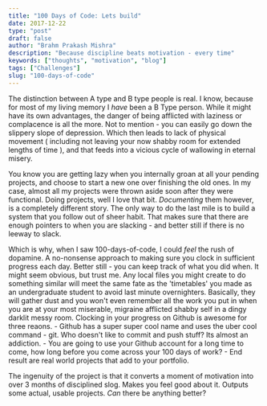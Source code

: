 ```yaml
---
title: "100 Days of Code: Lets build"
date: 2017-12-22
type: "post"
draft: false
author: "Brahm Prakash Mishra"
description: "Because discipline beats motivation - every time"
keywords: ["thoughts", "motivation", "blog"]
tags: ["Challenges"]
slug: "100-days-of-code"
---
```


The distinction between A type and B type people is real. I know, because for most of my living memory I *have* been a B Type person. While it might have its own advantages, the danger of being afflicted with laziness or complacence is all the more. Not to mention - you can easily go down the slippery slope of depression. Which then leads to lack of physical movement ( including not leaving your now shabby room for extended lengths of time ), and that feeds into a vicious cycle of wallowing in eternal misery.

You know you are getting lazy when you internally groan at all your pending projects, and choose to start a new one over finishing the old ones. In my case, almost all my projects were thrown aside soon after they were functional. Doing projects, well I love that bit. *Documenting* them however, is a completely different story. The only way to do the last mile is to build a system that you follow out of sheer habit. That makes sure that there are enough pointers to when you are slacking - and better still if there is no leeway to slack.

Which is why, when I saw 100-days-of-code, I could *feel* the rush of dopamine. A no-nonsense approach to making sure you clock in sufficient progress each day. Better still - you can keep track of what you did when. It might seem obvious, but trust me. Any local files you might create to do something similar will meet the same fate as the 'timetables' you made as an undergraduate student to avoid last minute overnighters. Basically, they will gather dust and you won't even remember all the work you put in when you are at your most miserable, migraine afflicted shabby self in a dingy darklit messy room. Clocking in your progress on Github is awesome for three reaons.
	- Github has a super super cool name and uses the uber cool command - git. Who doesn't like to commit and push stuff? Its almost an addiction.
	- You are going to use your Github account for a long time to come, how long before you come across your 100 days of work? 
	- End result are real world projects that add to your portfolio.

The ingenuity of the project is that it converts a moment of motivation into over 3 months of disciplined slog. Makes you feel good about it. Outputs some actual, usable projects. *Can* there be anything better?
